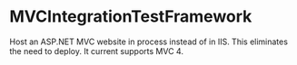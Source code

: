 MVCIntegrationTestFramework
===========================

Host an ASP.NET MVC website in process instead of in IIS. This eliminates the need to deploy. It current supports MVC 4. 